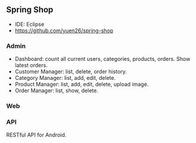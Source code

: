 ## Spring Shop

- IDE: Eclipse
- https://github.com/yuen26/spring-shop

### Admin

- Dashboard: count all current users, categories, products, orders. Show latest orders.
- Customer Manager: list, delete, order history.
- Category Manager: list, add, edit, delete.
- Product Manager: list, add, edit, delete, upload image.
- Order Manager: list, show, delete. 

### Web

### API
RESTful API for Android.